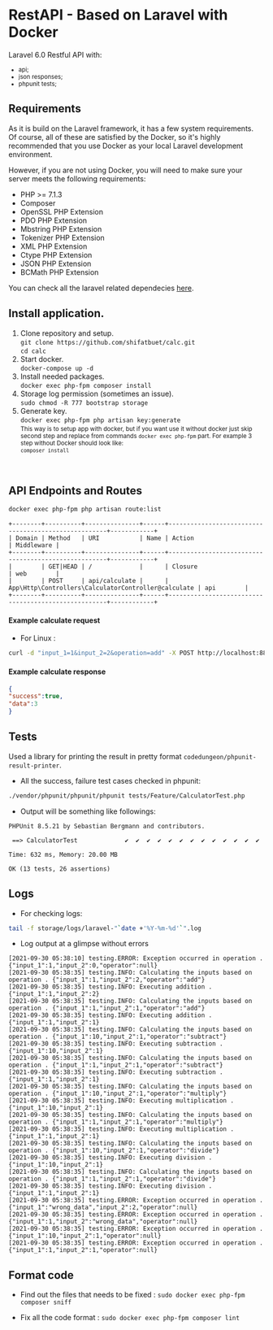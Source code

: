 # RestAPI - Based on Laravel with Docker

Laravel 6.0 Restful API with:
<small>
 - api;
 - json responses;
 - phpunit tests;
 </small>

## Requirements

As it is build on the Laravel framework, it has a few system requirements.<br>
Of course, all of these are satisfied by the Docker, so it's highly recommended that you use Docker as
 your local Laravel development environment.
 
However, if you are not using Docker, you will need to make sure your server meets the following requirements:
- PHP >= 7.1.3
- Composer
- OpenSSL PHP Extension
- PDO PHP Extension
- Mbstring PHP Extension
- Tokenizer PHP Extension
- XML PHP Extension
- Ctype PHP Extension
- JSON PHP Extension
- BCMath PHP Extension

You can check all the laravel related dependecies [here](https://laravel.com/docs/5.7/installation#server-requirements).

## Install application.

1. Clone repository and setup.<br>
`git clone https://github.com/shifatbuet/calc.git`<br>
`cd calc`<br>
2. Start docker.<br>
`docker-compose up -d`
3. Install needed packages.<br>
`docker exec php-fpm composer install`<br>
4. Storage log permission (sometimes an issue). <br> 
`sudo chmod -R 777 bootstrap storage`<br>
5. Generate key.<br>
`docker exec php-fpm php artisan key:generate`<br>
<small>This way is to setup app with docker, but if you want use it without docker just skip second step and replace
 from commands `docker exec php-fpm` part. For example 3 step without Docker should look like:<br>
 `composer install`</small>
<br>

## API Endpoints and Routes

```bash
docker exec php-fpm php artisan route:list
```

```
+--------+----------+---------------+------+-----------------------------------------------------+------------+
| Domain | Method   | URI           | Name | Action                                              | Middleware |
+--------+----------+---------------+------+-----------------------------------------------------+------------+
|        | GET|HEAD | /             |      | Closure                                             | web        |
|        | POST     | api/calculate |      | App\Http\Controllers\CalculatorController@calculate | api        |
+--------+----------+---------------+------+-----------------------------------------------------+------------+
```

#### Example calculate request

- For Linux : 
```bash
curl -d "input_1=1&input_2=2&operation=add" -X POST http://localhost:88/api/calculate
```

#### Example calculate response

```json
{
"success":true,
"data":3 
}
```

## Tests

Used a library for printing the result in pretty format `codedungeon/phpunit-result-printer`.

- All the success, failure test cases checked in phpunit: 

```bash
./vendor/phpunit/phpunit/phpunit tests/Feature/CalculatorTest.php
```
- Output will be something like followings: 

```
PHPUnit 8.5.21 by Sebastian Bergmann and contributors.

 ==> CalculatorTest             ✔  ✔  ✔  ✔  ✔  ✔  ✔  ✔  ✔  ✔  ✔  ✔  ✔  

Time: 632 ms, Memory: 20.00 MB

OK (13 tests, 26 assertions)

```

## Logs

- For checking logs: 

```bash
tail -f storage/logs/laravel-"`date +'%Y-%m-%d'`".log
```

- Log output at a glimpse without errors

```
[2021-09-30 05:38:10] testing.ERROR: Exception occurred in operation . {"input_1":1,"input_2":0,"operator":null} 
[2021-09-30 05:38:35] testing.INFO: Calculating the inputs based on operation . {"input_1":1,"input_2":2,"operator":"add"} 
[2021-09-30 05:38:35] testing.INFO: Executing addition . {"input_1":1,"input_2":2} 
[2021-09-30 05:38:35] testing.INFO: Calculating the inputs based on operation . {"input_1":1,"input_2":1,"operator":"add"} 
[2021-09-30 05:38:35] testing.INFO: Executing addition . {"input_1":1,"input_2":1} 
[2021-09-30 05:38:35] testing.INFO: Calculating the inputs based on operation . {"input_1":10,"input_2":1,"operator":"subtract"} 
[2021-09-30 05:38:35] testing.INFO: Executing subtraction . {"input_1":10,"input_2":1} 
[2021-09-30 05:38:35] testing.INFO: Calculating the inputs based on operation . {"input_1":1,"input_2":1,"operator":"subtract"} 
[2021-09-30 05:38:35] testing.INFO: Executing subtraction . {"input_1":1,"input_2":1} 
[2021-09-30 05:38:35] testing.INFO: Calculating the inputs based on operation . {"input_1":10,"input_2":1,"operator":"multiply"} 
[2021-09-30 05:38:35] testing.INFO: Executing multiplication . {"input_1":10,"input_2":1} 
[2021-09-30 05:38:35] testing.INFO: Calculating the inputs based on operation . {"input_1":1,"input_2":1,"operator":"multiply"} 
[2021-09-30 05:38:35] testing.INFO: Executing multiplication . {"input_1":1,"input_2":1} 
[2021-09-30 05:38:35] testing.INFO: Calculating the inputs based on operation . {"input_1":10,"input_2":1,"operator":"divide"} 
[2021-09-30 05:38:35] testing.INFO: Executing division . {"input_1":10,"input_2":1} 
[2021-09-30 05:38:35] testing.INFO: Calculating the inputs based on operation . {"input_1":1,"input_2":1,"operator":"divide"} 
[2021-09-30 05:38:35] testing.INFO: Executing division . {"input_1":1,"input_2":1} 
[2021-09-30 05:38:35] testing.ERROR: Exception occurred in operation . {"input_1":"wrong_data","input_2":2,"operator":null} 
[2021-09-30 05:38:35] testing.ERROR: Exception occurred in operation . {"input_1":1,"input_2":"wrong_data","operator":null} 
[2021-09-30 05:38:35] testing.ERROR: Exception occurred in operation . {"input_1":10,"input_2":1,"operator":null} 
[2021-09-30 05:38:35] testing.ERROR: Exception occurred in operation . {"input_1":1,"input_2":1,"operator":null} 
```

## Format code

- Find out the files that needs to be fixed :
```sudo docker exec php-fpm composer sniff ```

- Fix all the code format : 
```sudo docker exec php-fpm composer lint ```
